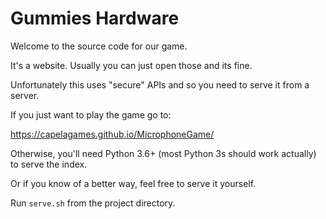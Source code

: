 # Gummies Hardware

Welcome to the source code for our game.

It's a website. Usually you can just open those and its fine.

Unfortunately this uses "secure" APIs and so you need to serve it from a server.

If you just want to play the game go to:

https://capelagames.github.io/MicrophoneGame/

Otherwise, you'll need Python 3.6+ (most Python 3s should work actually) to serve the index.

Or if you know of a better way, feel free to serve it yourself.

Run `serve.sh` from the project directory.
